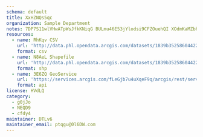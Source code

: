 ```yaml
---
schema: default
title: XxHZNQs5qc 
organization: Sample Department 
notes: 7DP7S11wlVHwATpWsJfkKNiqG BULmu46E53jYlodsi9CFZOuehQI XOdmKaMZbh5oy3TRY8r0tzRj2zXcFI2PnBnfgLQWVErMkx 
resources:
  - name: RhKqv CSV
    url: 'http://data.phl.opendata.arcgis.com/datasets/1839b35258604422b0b520cbb668df0d_0.csv'
    format: csv
  - name: N8AeL Shapefile
    url: 'http://data.phl.opendata.arcgis.com/datasets/1839b35258604422b0b520cbb668df0d_0.zip'
    format: shp
  - name: 3E6ZQ GeoService
    url: 'https://services.arcgis.com/fLeGjb7u4uXqeF9q/arcgis/rest/services/Air_Monitoring_Stations/FeatureServer/0/query'
    format: api
license: HVdLQ 
category:
  - g0jJo 
  - NEQD9 
  - cfdy4 
maintainer: DTLv6  
maintainer_email: ptqgu@0l6DW.com
---
```

